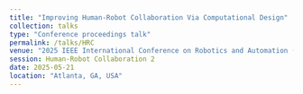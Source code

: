```yaml
---
title: "Improving Human-Robot Collaboration Via Computational Design"
collection: talks
type: "Conference proceedings talk"
permalink: /talks/HRC
venue: "2025 IEEE International Conference on Robotics and Automation (ICRA 2025)"
session: Human-Robot Collaboration 2
date: 2025-05-21
location: "Atlanta, GA, USA"
---
```

